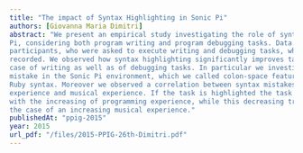 ```yaml
---
title: "The impact of Syntax Highlighting in Sonic Pi"
authors: [Giovanna Maria Dimitri]
abstract: "We present an empirical study investigating the role of syntax highlighting in Sonic
Pi, considering both program writing and program debugging tasks. Data were collected from 10
participants, who were asked to execute writing and debugging tasks, while their screens were
recorded. We observed how syntax highlighting significantly improves task completion time in the
case of writing as well as of debugging tasks. In particular we investigated debugging of a common
mistake in the Sonic Pi environment, which we called colon-space feature because of the underlying
Ruby syntax. Moreover we observed a correlation between syntax mistakes with programming
experience and musical experience. If the task is highlighted the task completion time decreases
with the increasing of programming experience, while this decreasing trend is not so significant in
the case of an increasing musical experience."
publishedAt: "ppig-2015"
year: 2015
url_pdf: "/files/2015-PPIG-26th-Dimitri.pdf"
---
```

